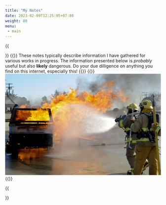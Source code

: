 ```yaml
---
title: "My Notes"
date: 2023-02-09T12:25:05+07:00
weight: 80
menu:
 - main
---
```


{{<section>}}
{{<column>}}
These notes typically describe information I have gathered for various works in
progress. The information presented below is _probably_ useful but also
**likely** dangerous.  Do your due dilligence on anything you find on this
internet, especially this!
{{</column>}}
{{<column>}}
![Dumpster Fire](DumpsterFire.jpg)
{{</column>}}


{{</section>}}
